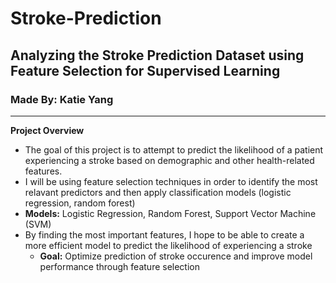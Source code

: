 # Stroke-Prediction

## Analyzing the Stroke Prediction Dataset using Feature Selection for Supervised Learning
### Made By: Katie Yang

***

**Project Overview**
*  The goal of this project is to attempt to predict the likelihood of a patient experiencing a stroke based on demographic and other health-related features.
*  I will be using feature selection techniques in order to identify the most relavant predictors and then apply classification models (logistic regression, random forest)
 *  **Models:** Logistic Regression, Random Forest, Support Vector Machine (SVM)
* By finding the most important features, I hope to be able to create a more efficient model to predict the likelihood of experiencing a stroke
  *  **Goal:** Optimize prediction of stroke occurence and improve model performance through feature selection

